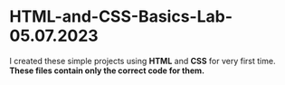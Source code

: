 # HTML-and-CSS-Basics-Lab-05.07.2023
I created these simple projects using **HTML** and **CSS** for very first time. **These files contain only the correct code for them.**
